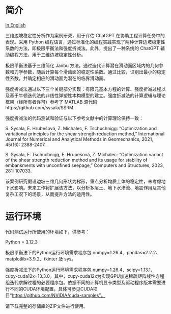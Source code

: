 # 简介

[In English](README.md)

三维边坡稳定性分析作为案例研究，用于评估 ChatGPT 在协助工程计算任务中的表现。采用 Python 编程语言，通过标准化的编程实践实现了两种计算边坡稳定性系数的方法，即极限平衡法和强度折减法。此外，提出了一种系统的 ChatGPT 辅助编程方法，用于三维边坡稳定性分析。

极限平衡法基于三维简化 Janbu 方法。通过迭代计算潜在滑动面区域内的几何参数和力学参数，随后计算每个滑动面的稳定性系数。通过比较，识别出最小的稳定性系数，并确定相应的滑动面为潜在的临界滑动面。

强度折减法通过以下三个关键部分实现：有限元基本方程的计算、强度折减过程以及基于牛顿迭代法的非线性弹塑性本构模型的建立。强度折减法的计算逻辑与理论框架（经所有者许可）参考了 MATLAB 源代码https://github.com/sysala/SSRM.

强度折减法的代码测试和验证与以下参考文献中的计算理论保持一致：

S. Sysala, E. Hrubešová, Z. Michalec, F. Tschuchnigg: “Optimization and variational principles for the shear strength reduction method,” International Journal for Numerical and Analytical Methods in Geomechanics, 2021, 45(16): 2388-2407. 

S. Sysala, F. Tschuchnigg, E. Hrubešová, Z. Michalec: “Optimization variant of the shear strength reduction method and its usage for stability of embankments with unconfined seepage,” Computers and Structures, 2023, 281: 107033.

该案例研究假设边坡三维几何形状为梯形，重点分析均质土体的稳定性，未考虑地下水影响。未来工作将扩展该方法，以分析多层土、地下水渗流、地震作用及其他复杂工况下的场景，从而提升方法的适用性。

# 运行环境

代码测试运行所使用的环境如下，供参考：

Python = 3.12.3

极限平衡法下的Python运行环境需求程序包 numpy=1.26.4、pandas=2.2.2、matplotlib=3.9.2、tkinter 及 sys。

强度折减法下的Python运行环境需求程序包 numpy=1.26.4、scipy=1.13.1、cupy-cuda12x=13.3.0。其中，cupy-cuda12x为实现GPU加速稀疏矩阵线性方程组迭代求解过程的必要程序包。依据不同的计算机显卡类型及驱动程序版本需要进行不同的CUDA环境配置，具体可参见CUDA项目“https://github.com/NVIDIA/cuda-samples”。

请下载完整的存储库的ZIP文件进行使用。
